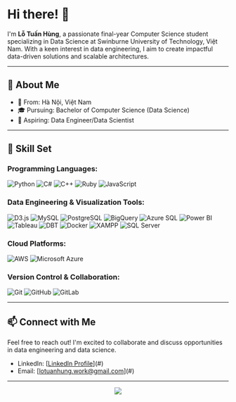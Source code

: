 # Hi there! 👋

I'm **Lỗ Tuấn Hùng**, a passionate final-year Computer Science student specializing in Data Science at Swinburne University of Technology, Việt Nam. With a keen interest in data engineering, I aim to create impactful data-driven solutions and scalable architectures.

---

## 🌟 About Me

- 📍 From: Hà Nội, Việt Nam
- 🎓 Pursuing: Bachelor of Computer Science (Data Science)
- 🎯 Aspiring: Data Engineer/Data Scientist

---

## 💼 Skill Set

### Programming Languages:
<p>
  <img src="https://img.shields.io/badge/-Python-3776AB?logo=python&logoColor=white" alt="Python"/>
  <img src="https://img.shields.io/badge/-C%23-239120?logo=c-sharp&logoColor=white" alt="C#"/>
  <img src="https://img.shields.io/badge/-C%2B%2B-00599C?logo=c%2B%2B&logoColor=white" alt="C++"/>
  <img src="https://img.shields.io/badge/-Ruby-CC342D?logo=ruby&logoColor=white" alt="Ruby"/>
  <img src="https://img.shields.io/badge/-JavaScript-F7DF1E?logo=javascript&logoColor=black" alt="JavaScript"/>
</p>

### Data Engineering & Visualization Tools:
<p>
  <img src="https://img.shields.io/badge/-D3.js-F9A03C?logo=d3.js&logoColor=white" alt="D3.js"/>
  <img src="https://img.shields.io/badge/-MySQL-4479A1?logo=mysql&logoColor=white" alt="MySQL"/>
  <img src="https://img.shields.io/badge/-PostgreSQL-4169E1?logo=postgresql&logoColor=white" alt="PostgreSQL"/>
  <img src="https://img.shields.io/badge/-BigQuery-4285F4?logo=google-cloud&logoColor=white" alt="BigQuery"/>
  <img src="https://img.shields.io/badge/-Azure%20SQL-0078D4?logo=microsoft-azure&logoColor=white" alt="Azure SQL"/>
  <img src="https://img.shields.io/badge/-Power%20BI-F2C811?logo=power-bi&logoColor=black" alt="Power BI"/>
  <img src="https://img.shields.io/badge/-Tableau-E97627?logo=tableau&logoColor=white" alt="Tableau"/>
  <img src="https://img.shields.io/badge/-DBT-F74300?logo=dbt&logoColor=white" alt="DBT"/>
  <img src="https://img.shields.io/badge/-Docker-2496ED?logo=docker&logoColor=white" alt="Docker"/>
  <img src="https://img.shields.io/badge/-XAMPP-FB7A24?logo=xampp&logoColor=white" alt="XAMPP"/>
  <img src="https://img.shields.io/badge/-SQL%20Server-CC2927?logo=microsoft-sql-server&logoColor=white" alt="SQL Server"/>
</p>

### Cloud Platforms:
<p>
  <img src="https://img.shields.io/badge/-AWS-232F3E?logo=amazon-aws&logoColor=white" alt="AWS"/>
  <img src="https://img.shields.io/badge/-Microsoft%20Azure-0078D4?logo=microsoft-azure&logoColor=white" alt="Microsoft Azure"/>
</p>

### Version Control & Collaboration:
<p>
  <img src="https://img.shields.io/badge/-Git-F05032?logo=git&logoColor=white" alt="Git"/>
  <img src="https://img.shields.io/badge/-GitHub-181717?logo=github&logoColor=white" alt="GitHub"/>
  <img src="https://img.shields.io/badge/-GitLab-FC6D26?logo=gitlab&logoColor=white" alt="GitLab"/>
</p>

---

## 📫 Connect with Me

Feel free to reach out! I'm excited to collaborate and discuss opportunities in data engineering and data science.

- LinkedIn: [[LinkedIn Profile](https://www.linkedin.com/in/tuanhunglo/)](#)
- Email: [[lotuanhung.work@gmail.com](mailto:lotuanhung.work@gmail.com)](#)

---

<div align="center">
<img src="https://komarev.com/ghpvc/?username=tuan-hung-lo&&style=flat-square" align="center" />
</div>
